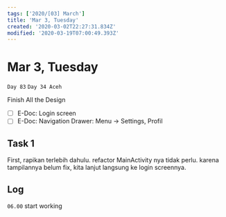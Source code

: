 ```yaml
---
tags: ['2020/[03] March']
title: 'Mar 3, Tuesday'
created: '2020-03-02T22:27:31.834Z'
modified: '2020-03-19T07:00:49.393Z'
---
```


# Mar 3, Tuesday

`Day 83`
`Day 34 Aceh`

Finish All the Design

- [ ] E-Doc: Login screen
- [ ] E-Doc: Navigation Drawer: Menu -> Settings, Profil

## Task 1
First, rapikan terlebih dahulu. refactor MainActivity nya
tidak perlu. karena tampilannya belum fix, kita lanjut langsung ke login screennya.


## Log
`06.00` start working

